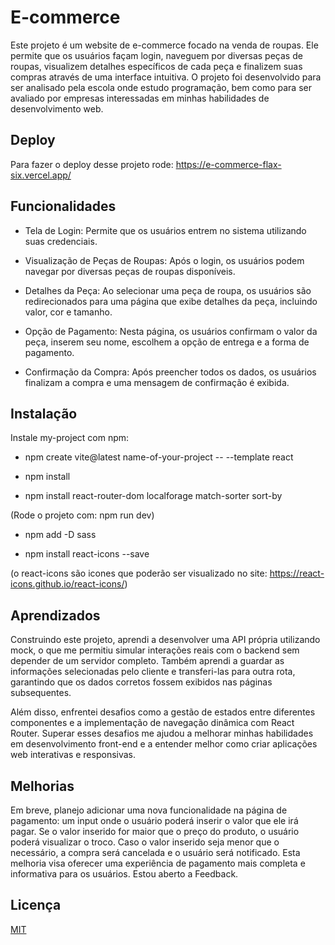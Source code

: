 
# E-commerce

Este projeto é um website de e-commerce focado na venda de roupas. Ele permite que os usuários façam login, naveguem por diversas peças de roupas, visualizem detalhes específicos de cada peça e finalizem suas compras através de uma interface intuitiva. O projeto foi desenvolvido para ser analisado pela escola onde estudo programação, bem como para ser avaliado por empresas interessadas em minhas habilidades de desenvolvimento web.


## Deploy

Para fazer o deploy desse projeto rode:
https://e-commerce-flax-six.vercel.app/




## Funcionalidades

- Tela de Login: Permite que os usuários entrem no sistema utilizando suas credenciais.

- Visualização de Peças de Roupas: Após o login, os usuários podem navegar por diversas peças de roupas disponíveis.

- Detalhes da Peça: Ao selecionar uma peça de roupa, os usuários são redirecionados para uma página que exibe detalhes da peça, incluindo valor, cor e tamanho.


- Opção de Pagamento: Nesta página, os usuários confirmam o valor da peça, inserem seu nome, escolhem a opção de entrega e a forma de pagamento.

- Confirmação da Compra: Após preencher todos os dados, os usuários finalizam a compra e uma mensagem de confirmação é exibida.


## Instalação

Instale my-project com npm:

- npm create vite@latest name-of-your-project -- --template react

- npm install

- npm install react-router-dom localforage match-sorter sort-by

(Rode o projeto com: npm run dev)

- npm add -D sass

- npm install react-icons --save

(o react-icons são icones que poderão ser visualizado no site: https://react-icons.github.io/react-icons/)


    
## Aprendizados

Construindo este projeto, aprendi a desenvolver uma API própria utilizando mock, o que me permitiu simular interações reais com o backend sem depender de um servidor completo. Também aprendi a guardar as informações selecionadas pelo cliente e transferi-las para outra rota, garantindo que os dados corretos fossem exibidos nas páginas subsequentes.

Além disso, enfrentei desafios como a gestão de estados entre diferentes componentes e a implementação de navegação dinâmica com React Router. Superar esses desafios me ajudou a melhorar minhas habilidades em desenvolvimento front-end e a entender melhor como criar aplicações web interativas e responsivas.


## Melhorias

Em breve, planejo adicionar uma nova funcionalidade na página de pagamento: um input onde o usuário poderá inserir o valor que ele irá pagar. Se o valor inserido for maior que o preço do produto, o usuário poderá visualizar o troco. Caso o valor inserido seja menor que o necessário, a compra será cancelada e o usuário será notificado. Esta melhoria visa oferecer uma experiência de pagamento mais completa e informativa para os usuários. Estou aberto a Feedback.


## Licença

[MIT](https://choosealicense.com/licenses/mit/)

